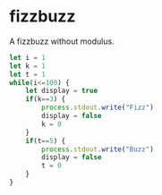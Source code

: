 # fizzbuzz
A fizzbuzz without modulus.

```js
let i = 1
let k = 1
let t = 1
while(i<=100) {
    let display = true
    if(k==3) {
        process.stdout.write("Fizz")
        display = false
        k = 0
    }
    if(t==5) {
        process.stdout.write("Buzz")
        display = false
        t = 0
    }
}
```
